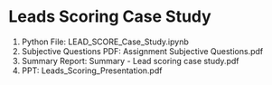 # Leads Scoring Case Study
1. Python File: LEAD_SCORE_Case_Study.ipynb
2. Subjective Questions PDF: Assignment Subjective Questions.pdf
3. Summary Report: Summary - Lead scoring case study.pdf
4. PPT: Leads_Scoring_Presentation.pdf
